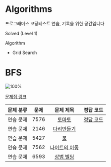 # Algorithms

프로그래머스 코딩테스트 연습, 기록을 위한 공간입니다 

Solved (Level 1)


Algorithm 
- Grid Search


# BFS

![100%](https://progress-bar.dev/29/?scale=30&title=progress&width=500&color=babaca&suffix=/30)

[문제집 링크](https://www.acmicpc.net/workbook/view/7313)

| 문제 분류 | 문제 | 문제 제목 | 정답 코드 |
| :--: | :--: | :--: | :--: |
| 연습 문제 | 7576 | [토마토](https://www.acmicpc.net/problem/7576) | [정답 코드](../0x09/solutions/7576.cpp) |
| 연습 문제 | 2146 | [다리만들기](https://www.acmicpc.net/problem/2146) |  |
| 연습 문제 | 5427 | [불](https://www.acmicpc.net/problem/5427) |  |
| 연습 문제 | 7562 | [나이트의 이동](https://www.acmicpc.net/problem/7562) |  |
| 연습 문제 | 6593 | [상범 빌딩](https://www.acmicpc.net/problem/6593) |  |

